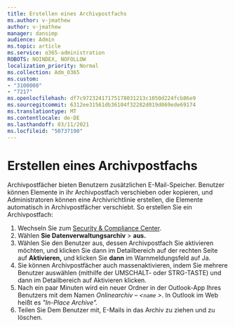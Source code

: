 ```yaml
---
title: Erstellen eines Archivpostfachs
ms.author: v-jmathew
author: v-jmathew
manager: dansimp
audience: Admin
ms.topic: article
ms.service: o365-administration
ROBOTS: NOINDEX, NOFOLLOW
localization_priority: Normal
ms.collection: Adm_O365
ms.custom:
- "3100008"
- "7217"
ms.openlocfilehash: df7c97232417175178031213c1050d224fcb86e9
ms.sourcegitcommit: 6312ee31561db36104f32282d019d069ede69174
ms.translationtype: MT
ms.contentlocale: de-DE
ms.lasthandoff: 03/11/2021
ms.locfileid: "50737190"
---
```

# <a name="create-an-archive-mailbox"></a>Erstellen eines Archivpostfachs

Archivpostfächer bieten Benutzern zusätzlichen E-Mail-Speicher. Benutzer können Elemente in ihr Archivpostfach verschieben oder kopieren, und Administratoren können eine Archivrichtlinie erstellen, die Elemente automatisch in Archivpostfächer verschiebt. So erstellen Sie ein Archivpostfach:

1. Wechseln Sie zum [Security & Compliance Center]( https://go.microsoft.com/fwlink/p/?linkid=2077143).
2. Wählen **Sie Datenverwaltungsarchiv**  >  **aus.**
3. Wählen Sie den Benutzer aus, dessen Archivpostfach Sie aktivieren möchten, und klicken Sie dann im Detailbereich auf der rechten Seite auf **Aktivieren,** und klicken Sie **dann** im Warnmeldungsfeld auf Ja.
4. Sie können Archivpostfächer auch massenaktivieren, indem  Sie  mehrere Benutzer auswählen (mithilfe der UMSCHALT- oder STRG-TASTE) und dann im Detailbereich auf Aktivieren klicken. 
5. Nach ein paar Minuten wird ein neuer Ordner in der Outlook-App Ihres Benutzers mit dem Namen *Onlinearchiv – <`name` >*. In Outlook im Web heißt es *"In-Place Archive".*
6. Teilen Sie Dem Benutzer mit, E-Mails in das Archiv zu ziehen und zu löschen.
